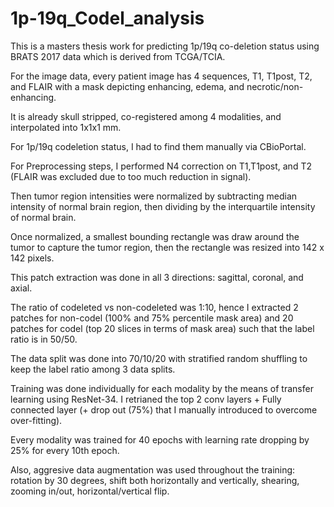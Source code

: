 # 1p-19q_Codel_analysis

This is a masters thesis work for predicting 1p/19q co-deletion status using BRATS 2017 data which is derived from TCGA/TCIA.

For the image data, every patient image has 4 sequences, T1, T1post, T2, and FLAIR with a mask depicting enhancing, edema, and necrotic/non-enhancing.

It is already skull stripped, co-registered among 4 modalities, and interpolated into 1x1x1 mm.

For 1p/19q codeletion status, I had to find them manually via CBioPortal.

For Preprocessing steps, I performed N4 correction on T1,T1post, and T2 (FLAIR was excluded due to too much reduction in signal). 

Then tumor region intensities were normalized by subtracting median intensity of normal brain region, then dividing by the interquartile intensity of normal brain.

Once normalized, a smallest bounding rectangle was draw around the tumor to capture the tumor region, then the rectangle was resized into 142 x 142 pixels.

This patch extraction was done in all 3 directions: sagittal, coronal, and axial.

The ratio of codeleted vs non-codeleted was 1:10, hence I extracted 2 patches for non-codel (100% and 75% percentile mask area) and 20 patches for codel (top 20 slices in terms of mask area) such that the label ratio is in 50/50.

The data split was done into 70/10/20 with stratified random shuffling to keep the label ratio among 3 data splits.

Training was done individually for each modality by the means of transfer learning using ResNet-34. I retrianed the top 2 conv layers + Fully connected layer (+ drop out (75%) that I manually introduced to overcome over-fitting).

Every modality was trained for 40 epochs with learning rate dropping by 25% for every 10th epoch. 

Also, aggresive data augmentation was used throughout the training: rotation by 30 degrees, shift both horizontally and vertically, shearing, zooming in/out, horizontal/vertical flip.


